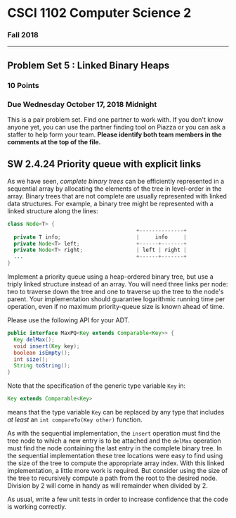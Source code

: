 # CSCI 1102 Computer Science 2

### Fall 2018

------

## Problem Set 5 : Linked Binary Heaps

### 10 Points

### Due Wednesday October 17, 2018 Midnight

This is a pair problem set. Find one partner to work with. If you don't know anyone yet, you can use the partner finding tool on Piazza or you can ask a staffer to help form your team. **Please identify both team members in the comments at the top of the file.**


## SW 2.4.24 Priority queue with explicit links

As we have seen, *complete binary trees* can be efficiently represented in a sequential array by allocating the elements of the tree in level-order in the array. Binary trees that are not complete are usually represented with linked data structures.  For example, a binary tree might be represented with a linked structure along the lines:


```java
class Node<T> {
                                         +--------------+
  private T info;                        |     info     |
  private Node<T> left;                  +------+-------+
  private Node<T> right;                 | left | right |
  ...                                    +------+-------+
}
```

Implement a priority queue using a heap-ordered binary tree, but use a triply linked structure instead of an array. You will need three links per node: two to traverse down the tree and one to traverse up the tree to the node's parent. Your implementation should guarantee logarithmic running time per operation, even if no maximum priority-queue size is known ahead of time.

Please use the following API for your ADT.

```java
public interface MaxPQ<Key extends Comparable<Key>> {
  Key delMax();
  void insert(Key key);
  boolean isEmpty();
  int size();
  String toString();
}
```

Note that the specification of the generic type variable `Key` in:

```java
Key extends Comparable<Key>
```

means that the type variable `Key` can be replaced by any type that includes *at least* an `int compareTo(Key other)` function. 

As with the sequential implementation, the `insert` operation must find the tree node to which a new entry is to be attached and the `delMax` operation must find the node containing the last entry in the complete binary tree. In the sequential implementation these tree locations were easy to find using the size of the tree to compute the appropriate array index. With this linked implementation, a little more work is required. But consider using the size of the tree to recursively compute a path from the root to the desired node. Division by 2 will come in handy as will remainder when divided by 2.

As usual, write a few unit tests in order to increase confidence that the code is working correctly.